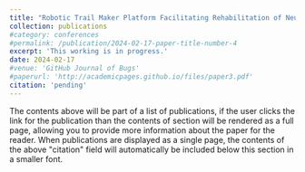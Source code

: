 ```yaml
---
title: "Robotic Trail Maker Platform Facilitating Rehabilitation of Neurological Conditions: For Clinical Use"
collection: publications
#category: conferences
#permalink: /publication/2024-02-17-paper-title-number-4
excerpt: 'This working is in progress.'
date: 2024-02-17
#venue: 'GitHub Journal of Bugs'
#paperurl: 'http://academicpages.github.io/files/paper3.pdf'
citation: 'pending'
---
```


The contents above will be part of a list of publications, if the user clicks the link for the publication than the contents of section will be rendered as a full page, allowing you to provide more information about the paper for the reader. When publications are displayed as a single page, the contents of the above "citation" field will automatically be included below this section in a smaller font.

